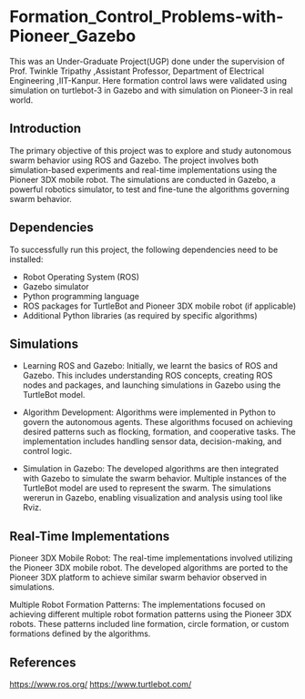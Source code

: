 # Formation_Control_Problems-with-Pioneer_Gazebo
This was an Under-Graduate Project(UGP) done under the supervision of Prof. Twinkle Tripathy ,Assistant Professor, Department of Electrical Engineering ,IIT-Kanpur. Here formation control laws were validated using simulation on turtlebot-3 in Gazebo and with simulation on Pioneer-3 in real world.  

## Introduction
The primary objective of this project was to explore and study autonomous swarm behavior using ROS and Gazebo. The project involves both simulation-based experiments and real-time implementations using the Pioneer 3DX mobile robot. The simulations are conducted in Gazebo, a powerful robotics simulator, to test and fine-tune the algorithms governing swarm behavior.

## Dependencies
To successfully run this project, the following dependencies need to be installed:

* Robot Operating System (ROS)
* Gazebo simulator
* Python programming language
* ROS packages for TurtleBot and Pioneer 3DX mobile robot (if applicable)
* Additional Python libraries (as required by specific algorithms)

## Simulations
* Learning ROS and Gazebo: Initially, we learnt the basics of ROS and Gazebo. This includes understanding ROS concepts, creating ROS nodes and packages, and launching simulations in Gazebo using the TurtleBot model.

* Algorithm Development: Algorithms were implemented in Python to govern the autonomous agents. These algorithms focused on achieving desired patterns such as flocking, formation, and cooperative tasks. The implementation includes handling sensor data, decision-making, and control logic.

* Simulation in Gazebo: The developed algorithms are then integrated with Gazebo to simulate the swarm behavior. Multiple instances of the TurtleBot model are used to represent the swarm. The simulations wererun in Gazebo, enabling visualization and analysis using tool like Rviz.

## Real-Time Implementations
Pioneer 3DX Mobile Robot: The real-time implementations involved utilizing the Pioneer 3DX mobile robot. The developed algorithms are ported to the Pioneer 3DX platform to achieve similar swarm behavior observed in simulations.

Multiple Robot Formation Patterns: The implementations focused on achieving different multiple robot formation patterns using the Pioneer 3DX robots. These patterns included line formation, circle formation, or custom formations defined by the algorithms.

## References

https://www.ros.org/
https://www.turtlebot.com/

